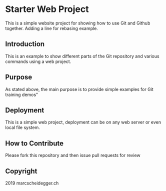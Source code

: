 # Starter Web Project

This is a simple website project for showing how to use Git and Github together. 
Adding a line for rebasing example.
## Introduction

This is an example to show different parts of the Git repository and various commands using a web project.

## Purpose

As stated above, the main purpose is to provide simple examples for Git training demos"

## Deployment

This is a simple web project, deployment can be on any web server or even local file system.

## How to Contribute

Please fork this repository and then issue pull requests for review

## Copyright

2019 marcscheidegger.ch